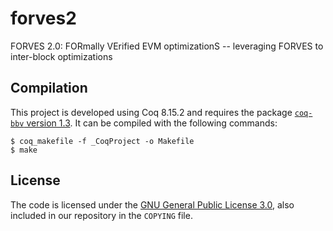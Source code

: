 # forves2
FORVES 2.0: FORmally VErified EVM optimizationS -- leveraging FORVES to inter-block optimizations

## Compilation

This project is developed using Coq 8.15.2 and requires the package [`coq-bbv` version 1.3](http://coq.io/opam/coq-bbv.1.3.html). It can be compiled with the following commands:

    $ coq_makefile -f _CoqProject -o Makefile
    $ make

## License

The code is licensed under the [GNU General Public License 3.0](https://www.gnu.org/licenses/gpl-3.0.html), also included in our repository in the `COPYING` file.

